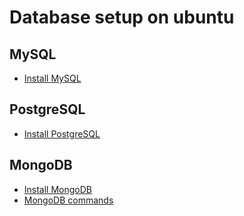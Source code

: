 # Database setup on ubuntu

## MySQL
* [Install MySQL](MySQLSetup.md)

## PostgreSQL
* [Install PostgreSQL](Postgresqlsetup.md)

## MongoDB
* [Install MongoDB](MongodbSetup.md)
* [MongoDB commands](MongoDBHelp.md)
